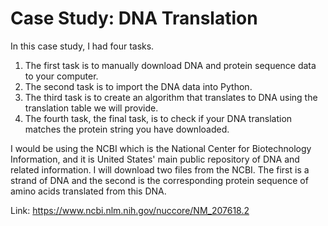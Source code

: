 # Case Study: DNA Translation

In this case study, I had four tasks.
1. The first task is to manually download DNA and protein sequence data to your computer.
2. The second task is to import the DNA data into Python.
3. The third task is to create an algorithm that translates to DNA using the translation table we will provide.
4. The fourth task, the final task, is to check if your DNA translation matches the protein string you have downloaded. 
 
I would be using the NCBI which is the National Center for Biotechnology Information, and it is United States' main public repository of DNA and related information. I will download two files from the NCBI. The first is a strand of DNA and the second is the corresponding protein sequence of amino acids translated from this DNA.

Link: https://www.ncbi.nlm.nih.gov/nuccore/NM_207618.2

